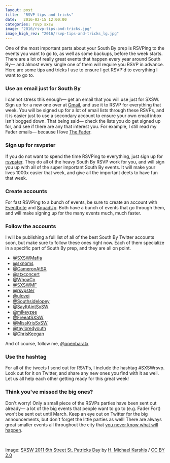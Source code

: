 ```yaml
---
layout: post
title:  "RSVP tips and tricks"
date:   2016-02-15 12:00:00
categories: rsvp sxsw
image: "2016/rsvp-tips-and-tricks.jpg"
image_high_rez: "2016/rsvp-tips-and-tricks_lg.jpg"
---
```


One of the most important parts about your South By prep is RSVPing to the events you want to go to, as well as some backups, before the week starts. There are a lot of really great events that happen every year around South By— and almost every single one of them will require you RSVP in advance. Here are some tips and tricks I use to ensure I get RSVP'd to everything I want to go to.

### Use an email just for South By

I cannot stress this enough— get an email that you will use just for SXSW. Sign up for a new one over at [Gmail](https://gmail.com), and use it to RSVP for everything that week. You will be signed up for a lot of email lists through these RSVPs, and it is easier just to use a secondary account to ensure your own email inbox isn't bogged down. That being said— check the lists you do get signed up for, and see if there are any that interest you. For example, I still read my Fader emails— because I love [The Fader](http://www.thefader.com/).

### Sign up for rsvpster

If you do not want to spend the time RSVPing to everything, just sign up for [rsvpster](http://rsvpster.com/). They do all of the heavy South By RSVP work for you, and will sign you up with all of the super important South By events. It will make your lives 1000x easier that week, and give all the important deets to have fun that week.

### Create accounts

For fast RSVPing to a bunch of events, be sure to create an account with [Eventbrite](https://www.eventbrite.com/) and [SquadUp](https://www.squadup.com). Both have a bunch of events that go through them, and will make signing up for the many events much, much faster.

### Follow the accounts

I will be publishing a full list of all of the best South By Twitter accounts soon, but make sure to follow these ones right now. Each of them specialize in a specific part of South By prep, and they are all on point.

* [@SXSWMafia](https://twitter.com/SXSWMafia)
* [@sxnoms](https://twitter.com/sxnoms)
* [@CameronAtSX](https://twitter.com/CameronAtSX)
* [@atxconcert](https://twitter.com/atxconcert)
* [@WhoaCo](https://twitter.com/WhoaCo)
* [@SXSWMF](https://twitter.com/SXSWMF)
* [@rsvpster](https://twitter.com/rsvpster)
* [@ulovei](https://twitter.com/ulovei)
* [@Southsidelopey](https://twitter.com/Southsidelopey)
* [@SayItAintSxSW](https://twitter.com/SayItAintSxSW)
* [@mikeyzee](https://twitter.com/mikeyzee)
* [@FreeatSXSW](https://twitter.com/FreeatSXSW)
* [@MissKrisSxSW](https://twitter.com/MissKrisSxSW)
* [@tayloredyouth](https://twitter.com/tayloredyouth)
* [@ChrisKeegan](https://twitter.com/ChrisKeegan)

And of course, follow me, [@openbaratx](https://twitter.com/openbaratx)

### Use the hashtag

For all of the tweets I send out for RSVPs, I include the hashtag #SXSWrsvp. Look out for it on Twitter, and share any new ones you find with it as well. Let us all help each other getting ready for this great week!

### Think you've missed the big ones?

Don't worry! Only a small piece of the RSVPs parties have been sent out already— a lot of the big events that people want to go to (e.g. Fader Fort) won't be sent out until March. Keep an eye out on Twitter for the big announcements, but don't forget the little parties as well! There are always great smaller events all throughout the city that [you never know what will happen](https://twitter.com/openbaratx/status/577300360953393153).

<br>

Image: <a href="https://www.flickr.com/photos/hmk/5538856314/" target="\_blank">SXSW 2011 6th Street St. Patricks Day</a> by <a href="https://www.flickr.com/photos/hmk/" target="\_blank">H. Michael Karshis</a> / <a href="https://creativecommons.org/licenses/by/2.0/" target="\_blank">CC BY 2.0</a>
